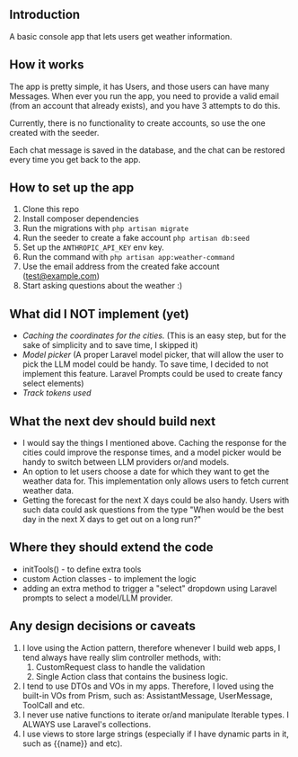 ## Introduction
A basic console app that lets users get weather information.

## How it works
The app is pretty simple, it has Users, and those users can have many Messages. 
When ever you run the app, you need to provide a valid email (from an account that already exists), 
and you have 3 attempts to do this.

Currently, there is no functionality to create accounts, so use the one created with the seeder.

Each chat message is saved in the database, and the chat can be restored every time 
you get back to the app.

## How to set up the app
1. Clone this repo
2. Install composer dependencies
3. Run the migrations with `php artisan migrate`
4. Run the seeder to create a fake account `php artisan db:seed`
5. Set up the `ANTHROPIC_API_KEY` env key.
6. Run the command with `php artisan app:weather-command`
7. Use the email address from the created fake account (test@example.com)
8. Start asking questions about the weather :)


## What did I NOT implement (yet)
- *Caching the coordinates for the cities.* (This is an easy step, but for the sake of simplicity and to save time, I skipped it)
- *Model picker* (A proper Laravel model picker, that will allow the user to pick the LLM model could be handy. To save time, I decided to not implement this feature. Laravel Prompts could be used to create fancy select elements)
- *Track tokens used*

## What the next dev should build next
- I would say the things I mentioned above. Caching the response for the cities could improve the response times, 
and a model picker would be handy to switch between LLM providers or/and models.
- An option to let users choose a date for which they want to get the weather data for. This implementation only allows users to fetch current weather data.
- Getting the forecast for the next X days could be also handy. Users with such data could ask questions from the type "When would be the best day in the next X days to get out on a long run?"

## Where they should extend the code
- initTools() - to define extra tools
- custom Action classes - to implement the logic
- adding an extra method to trigger a "select" dropdown using Laravel prompts to select a model/LLM provider.

## Any design decisions or caveats
1. I love using the Action pattern, therefore whenever I build web apps, I tend always have really slim controller methods, with:
    1. CustomRequest class to handle the validation
    2. Single Action class that contains the business logic. 
2. I tend to use DTOs and VOs in my apps. Therefore, I loved using the built-in VOs from Prism, such as: AssistantMessage, UserMessage, ToolCall and etc. 
3. I never use native functions to iterate or/and manipulate Iterable types. I ALWAYS use Laravel's collections. 
4. I use views to store large strings (especially if I have dynamic parts in it, such as {{name}} and etc).
